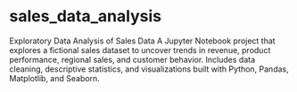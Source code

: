 # sales_data_analysis
Exploratory Data Analysis of Sales Data A Jupyter Notebook project that explores a fictional sales dataset to uncover trends in revenue, product performance, regional sales, and customer behavior. Includes data cleaning, descriptive statistics, and visualizations built with Python, Pandas, Matplotlib, and Seaborn.

